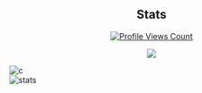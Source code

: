 <h2 align="center">Stats</h2>
<a href="https://github.com/krzxw">
  <p align="center">
    <img src="https://komarev.com/ghpvc/?username=wxrzone" alt="Profile Views Count">
  </p>
</a>

<p align="center">
  <a href="http://discord.com">
    <img src="https://discord.c99.nl/widget/theme-1/808860677661523988.png"/>
     </a>
</p>

![c](https://github-readme-stats.vercel.app/api/top-langs/?username=wxrzone&layout=compact&theme=dark) 
</br>
![stats](https://github-readme-stats.vercel.app/api?username=wxrzone&show_icons=true&theme=dark)

</br>

